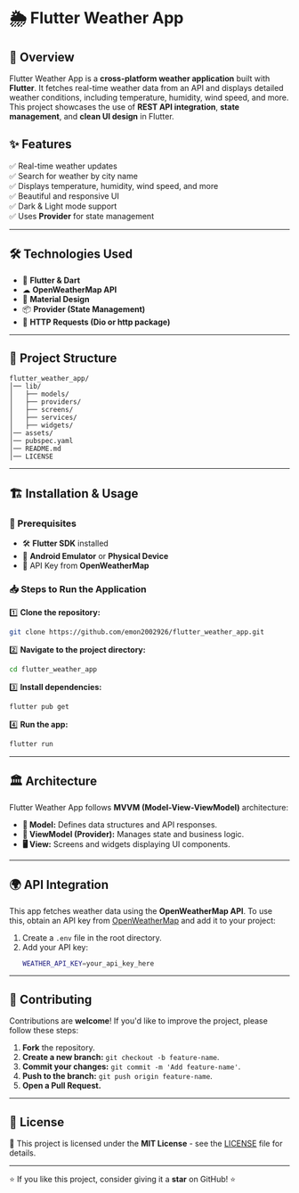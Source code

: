 # 🌦 Flutter Weather App

## 📌 Overview
Flutter Weather App is a **cross-platform weather application** built with **Flutter**. It fetches real-time weather data from an API and displays detailed weather conditions, including temperature, humidity, wind speed, and more. This project showcases the use of **REST API integration**, **state management**, and **clean UI design** in Flutter.

## ✨ Features
✅ Real-time weather updates  
✅ Search for weather by city name  
✅ Displays temperature, humidity, wind speed, and more  
✅ Beautiful and responsive UI  
✅ Dark & Light mode support  
✅ Uses **Provider** for state management  

---

## 🛠 Technologies Used
- 💙 **Flutter & Dart**
- ☁ **OpenWeatherMap API**
- 🎨 **Material Design**
- 📦 **Provider (State Management)**
- 🔄 **HTTP Requests (Dio or http package)**

---

## 📂 Project Structure
```plaintext
flutter_weather_app/
│── lib/
│   ├── models/
│   ├── providers/
│   ├── screens/
│   ├── services/
│   ├── widgets/
│── assets/
│── pubspec.yaml
│── README.md
│── LICENSE
```

---

## 🏗 Installation & Usage
### 🔹 Prerequisites
- 🛠 **Flutter SDK** installed
- 📱 **Android Emulator** or **Physical Device**
- 🔑 API Key from **OpenWeatherMap**

### 📥 Steps to Run the Application
1️⃣ **Clone the repository:**
   ```sh
   git clone https://github.com/emon2002926/flutter_weather_app.git
   ```
2️⃣ **Navigate to the project directory:**
   ```sh
   cd flutter_weather_app
   ```
3️⃣ **Install dependencies:**
   ```sh
   flutter pub get
   ```
4️⃣ **Run the app:**
   ```sh
   flutter run
   ```

---

## 🏛 Architecture
Flutter Weather App follows **MVVM (Model-View-ViewModel)** architecture:
- **📂 Model:** Defines data structures and API responses.
- **🧠 ViewModel (Provider):** Manages state and business logic.
- **🖥 View:** Screens and widgets displaying UI components.

---

## 🌍 API Integration
This app fetches weather data using the **OpenWeatherMap API**. To use this, obtain an API key from [OpenWeatherMap](https://openweathermap.org/) and add it to your project:
1. Create a `.env` file in the root directory.
2. Add your API key:
   ```sh
   WEATHER_API_KEY=your_api_key_here
   ```

---

## 🤝 Contributing
Contributions are **welcome**! If you'd like to improve the project, please follow these steps:
1. **Fork** the repository.
2. **Create a new branch:** `git checkout -b feature-name`.
3. **Commit your changes:** `git commit -m 'Add feature-name'`.
4. **Push to the branch:** `git push origin feature-name`.
5. **Open a Pull Request.**

---

## 📜 License
📄 This project is licensed under the **MIT License** - see the [LICENSE](LICENSE) file for details.

---

⭐ If you like this project, consider giving it a **star** on GitHub! ⭐



